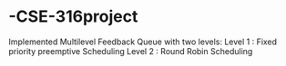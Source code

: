# -CSE-316project
Implemented Multilevel Feedback Queue with two levels: Level 1 : Fixed priority pre​emptive Scheduling Level 2 : Round Robin Scheduling
